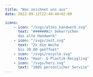 ```yaml
---
title: "Was zeichnet uns aus"
date: 2022-09-12T22:44:44+02:00

icons:
    - icon: "/svgs/altes_handwerk.svg"
      text: "######Wir beherrschen 
      das alte Handwerk"
    - icon: "/svgs/zeit.svg"
      text: "2x die Woche 
      bis 20.00 geöffnet"
    - icon: "/svgs/recycle.svg"
      text: "Haar- & Plastik-Recygling"
    - icon: "/svgs/herz.svg"
      text: "100% persönlicher Service"
---
```

